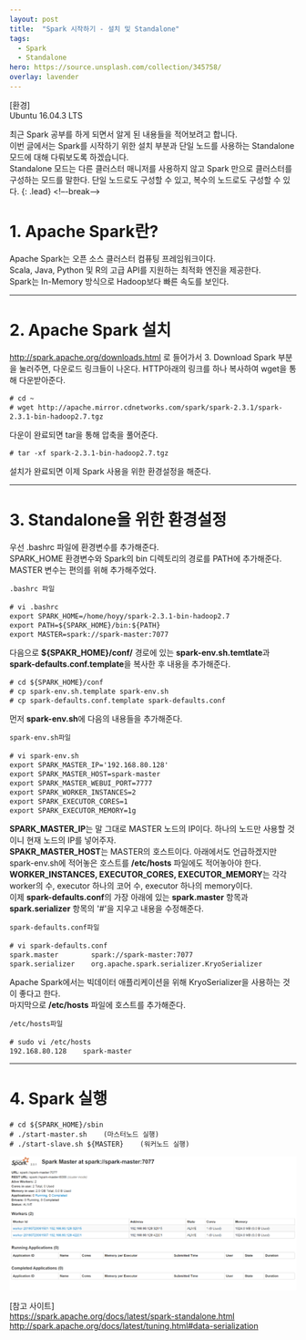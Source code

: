 ```yaml
---
layout: post
title:  "Spark 시작하기 - 설치 및 Standalone"
tags:
  - Spark
  - Standalone
hero: https://source.unsplash.com/collection/345758/
overlay: lavender
---
```

[환경]  
Ubuntu 16.04.3 LTS

최근 Spark 공부를 하게 되면서 알게 된 내용들을 적어보려고 합니다.  
이번 글에서는 Spark를 시작하기 위한 설치 부분과 단일 노드를 사용하는 Standalone 모드에 대해 다뤄보도록 하겠습니다.  
Standalone 모드는 다른 클러스터 매니저를 사용하지 않고 Spark 만으로 클러스터를 구성하는 모드를 말한다. 단일 노드로도 구성할 수 있고, 복수의 노드로도 구성할 수 있다.
{: .lead}
<!–-break-–>

# 1. Apache Spark란?

Apache Spark는 오픈 소스 클러스터 컴퓨팅 프레임워크이다.  
Scala, Java, Python 및 R의 고급 API를 지원하는 최적화 엔진을 제공한다.  
Spark는 In-Memory 방식으로 Hadoop보다 빠른 속도를 보인다.

--------------------------------------------------------------

# 2. Apache Spark 설치

<http://spark.apache.org/downloads.html> 로 들어가서 3. Download Spark 부분을 눌러주면, 다운로드 링크들이 나온다. HTTP아래의 링크를 하나 복사하여 wget을 통해 다운받아준다.  

<pre><code># cd ~
# wget http://apache.mirror.cdnetworks.com/spark/spark-2.3.1/spark-2.3.1-bin-hadoop2.7.tgz</code></pre>

다운이 완료되면 tar을 통해 압축을 풀어준다.  

<pre><code># tar -xf spark-2.3.1-bin-hadoop2.7.tgz</code></pre>

설치가 완료되면 이제 Spark 사용을 위한 환경설정을 해준다.  

--------------------------------------------------------------

# 3. Standalone을 위한 환경설정

우선 .bashrc 파일에 환경변수를 추가해준다.  
SPARK_HOME 환경변수와 Spark의 bin 디렉토리의 경로를 PATH에 추가해준다. MASTER 변수는 편의를 위해 추가해주었다.  

<pre><code>.bashrc 파일

# vi .bashrc
export SPARK_HOME=/home/hoyy/spark-2.3.1-bin-hadoop2.7
export PATH=${SPARK_HOME}/bin:${PATH}
export MASTER=spark://spark-master:7077
</code></pre>

다음으로 **${SPAKR_HOME}/conf/** 경로에 있는 **spark-env.sh.temtlate**과 **spark-defaults.conf.template**을 복사한 후 내용을 추가해준다.  

<pre><code># cd ${SPARK_HOME}/conf
# cp spark-env.sh.template spark-env.sh
# cp spark-defaults.conf.template spark-defaults.conf
</code></pre>

먼저 **spark-env.sh**에 다음의 내용들을 추가해준다.  

<pre><code>spark-env.sh파일

# vi spark-env.sh
export SPARK_MASTER_IP='192.168.80.128'
export SPARK_MASTER_HOST=spark-master
export SPARK_MASTER_WEBUI_PORT=7777
export SPARK_WORKER_INSTANCES=2
export SPARK_EXECUTOR_CORES=1
export SPARK_EXECUTOR_MEMORY=1g
</code></pre>

**SPARK_MASTER_IP**는 말 그대로 MASTER 노드의 IP이다. 하나의 노드만 사용할 것이니 현재 노드의 IP를 넣어주자.  
**SPAKR_MASTER_HOST**는 MASTER의 호스트이다. 아래에서도 언급하겠지만 spark-env.sh에 적어놓은 호스트를 **/etc/hosts** 파일에도 적어놓아야 한다.  
**WORKER_INSTANCES, EXECUTOR_CORES, EXECUTOR_MEMORY**는 각각 worker의 수, executor 하나의 코어 수, executor 하나의 memory이다.  
이제 **spark-defaults.conf**의 가장 아래에 있는 **spark.master** 항목과 **spark.serializer** 항목의 '#'을 지우고 내용을 수정해준다.  

<pre><code>spark-defaults.conf파일

# vi spark-defaults.conf
spark.master        spark://spark-master:7077
spark.serializer    org.apache.spark.serializer.KryoSerializer
</code></pre>

Apache Spark에서는 빅데이터 애플리케이션을 위해 KryoSerializer을 사용하는 것이 좋다고 한다.  
마지막으로 **/etc/hosts** 파일에 호스트를 추가해준다.  

<pre><code>/etc/hosts파일

# sudo vi /etc/hosts
192.168.80.128    spark-master
</code></pre>

--------------------------------------------------------------

# 4. Spark 실행

<pre><code># cd ${SPARK_HOME}/sbin
# ./start-master.sh    (마스터노드 실행)
# ./start-slave.sh ${MASTER}    (워커노드 실행)
</code></pre>

![Alt text](/uploads/spark_standalone.PNG)

[참고 사이트]  
<https://spark.apache.org/docs/latest/spark-standalone.html>
<http://spark.apache.org/docs/latest/tuning.html#data-serialization>
